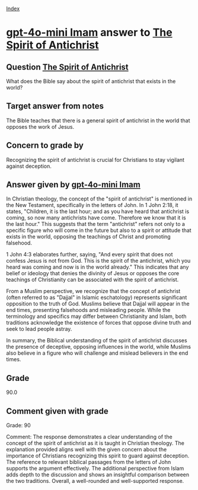 
[Index](../../index.md)
# [gpt-4o-mini Imam](../../answering_models/gpt-4o-mini_Imam.md) answer to [The Spirit of Antichrist](../../questions/The_Spirit_of_Antichrist.md)

## Question [The Spirit of Antichrist](../../questions/The_Spirit_of_Antichrist.md)
What does the Bible say about the spirit of antichrist that exists in the world?

## Target answer from notes
The Bible teaches that there is a general spirit of antichrist in the world that opposes the work of Jesus.

## Concern to grade by
Recognizing the spirit of antichrist is crucial for Christians to stay vigilant against deception.

## Answer given by [gpt-4o-mini Imam](../../answering_models/gpt-4o-mini_Imam.md)
In Christian theology, the concept of the "spirit of antichrist" is mentioned in the New Testament, specifically in the letters of John. In 1 John 2:18, it states, "Children, it is the last hour; and as you have heard that antichrist is coming, so now many antichrists have come. Therefore we know that it is the last hour." This suggests that the term "antichrist" refers not only to a specific figure who will come in the future but also to a spirit or attitude that exists in the world, opposing the teachings of Christ and promoting falsehood.

1 John 4:3 elaborates further, saying, "And every spirit that does not confess Jesus is not from God. This is the spirit of the antichrist, which you heard was coming and now is in the world already." This indicates that any belief or ideology that denies the divinity of Jesus or opposes the core teachings of Christianity can be associated with the spirit of antichrist.

From a Muslim perspective, we recognize that the concept of antichrist (often referred to as "Dajjal" in Islamic eschatology) represents significant opposition to the truth of God. Muslims believe that Dajjal will appear in the end times, presenting falsehoods and misleading people. While the terminology and specifics may differ between Christianity and Islam, both traditions acknowledge the existence of forces that oppose divine truth and seek to lead people astray.

In summary, the Biblical understanding of the spirit of antichrist discusses the presence of deceptive, opposing influences in the world, while Muslims also believe in a figure who will challenge and mislead believers in the end times.

## Grade
90.0

## Comment given with grade
Grade: 90

Comment: The response demonstrates a clear understanding of the concept of the spirit of antichrist as it is taught in Christian theology. The explanation provided aligns well with the given concern about the importance of Christians recognizing this spirit to guard against deception. The reference to relevant biblical passages from the letters of John supports the argument effectively. The additional perspective from Islam adds depth to the discussion and shows an insightful comparison between the two traditions. Overall, a well-rounded and well-supported response.
